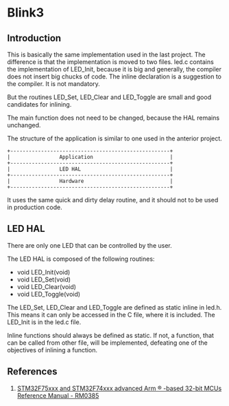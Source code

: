 Blink3
======

Introduction
------------

This is basically the same implementation used in the last project. The difference is that the 
implementation is moved to two files. led.c contains the implementation of LED_Init, because it 
is big and generally, the compiler does not insert big chucks of code. The inline declaration is 
a suggestion to the compiler. It is not mandatory.

But the routines LED_Set, LED_Clear and LED_Toggle are small and good candidates for inlining.

The main function does not need to be changed, because the HAL remains unchanged.


The structure of the application is similar to one used in the anterior project.

    +----------------------------------------------------+
    |                Application                         |
    +----------------------------------------------------+
    |                LED HAL                             |
    +----------------------------------------------------+
    |                Hardware                            |
    +----------------------------------------------------+

It uses the same quick and dirty delay routine, and it should not to be used in 
production code.

LED HAL
--------

There are only one LED that can be controlled by the user.

The LED HAL is composed of the following routines:

* void LED_Init(void)
* void LED_Set(void)
* void LED_Clear(void)
* void LED_Toggle(void)


The LED_Set, LED_Clear and LED_Toggle are defined as static inline in led.h. This means it can only
 be accessed in the C file, where it is included. The LED_Init is in the led.c file.

Inline functions should always be defined as static. If not, a function, that can be called 
from other file, will be implemented, defeating one of the objectives of inlining a function.




References
----------

1. [STM32F75xxx and STM32F74xxx advanced Arm ® -based 32-bit MCUs Reference Manual - RM0385](https://www.st.com/resource/en/reference_manual/dm00124865-stm32f75xxx-and-stm32f74xxx-advanced-arm-based-32-bit-mcus-stmicroelectronics.pdf)
